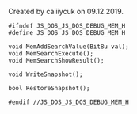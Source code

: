 
Created by caiiiycuk on 09.12.2019.


```
#ifndef JS_DOS_JS_DOS_DEBUG_MEM_H
#define JS_DOS_JS_DOS_DEBUG_MEM_H

void MemAddSearchValue(Bit8u val);
void MemSearchExecute();
void MemSearchShowResult();

void WriteSnapshot();

bool RestoreSnapshot();

#endif //JS_DOS_JS_DOS_DEBUG_MEM_H

```


